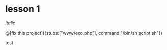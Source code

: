 # lesson 1

*italic*


@[fix this project]({stubs:["www/exo.php"], command:"/bin/sh script.sh"})

test

